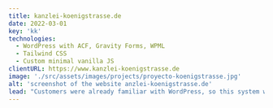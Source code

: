 ```yaml
---
title: kanzlei-koenigstrasse.de
date: 2022-03-01
key: 'kk'
technologies:
  - WordPress with ACF, Gravity Forms, WPML
  - Tailwind CSS
  - Custom minimal vanilla JS
clientURL: https://www.kanzlei-koenigstrasse.de
image: './src/assets/images/projects/proyecto-koenigstrasse.jpg'
alt: 'screenshot of the website anzlei-koenigstrasse.de'
lead: "Customers were already familiar with WordPress, so this system was maintained. Design was delivered to me as a Figma workspace. The English section has been expanded and unnecessary auxiliary plugins have been reduced to a minimum. All necessary functions are provided by the theme itself. There was a lot of technical debt, which is why I started from scratch. Only the existing contents were imported, then sorted into appropriate custom post types (previously all contents were unsorted in 'pages'). A lot of restructuring was done and formerly independent routes were sorted into superior areas. All changed routes were stored as redirects."
---
```


